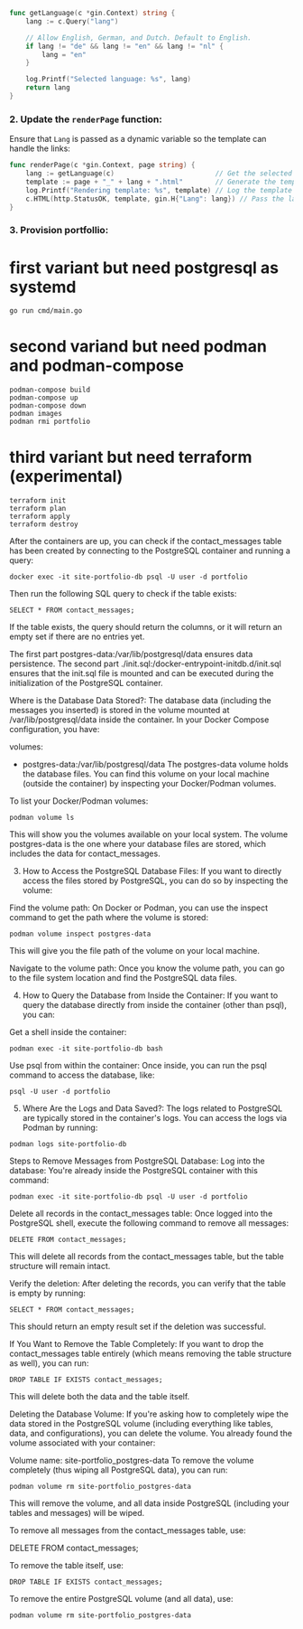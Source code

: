 ```go
func getLanguage(c *gin.Context) string {
	lang := c.Query("lang") 

	// Allow English, German, and Dutch. Default to English.
	if lang != "de" && lang != "en" && lang != "nl" {
		lang = "en"
	}

	log.Printf("Selected language: %s", lang) 
	return lang
}
```

### 2. **Update the `renderPage` function:**
Ensure that `Lang` is passed as a dynamic variable so the template can handle the links:

```go
func renderPage(c *gin.Context, page string) {
	lang := getLanguage(c)                         // Get the selected language
	template := page + "_" + lang + ".html"        // Generate the template name
	log.Printf("Rendering template: %s", template) // Log the template being used
	c.HTML(http.StatusOK, template, gin.H{"Lang": lang}) // Pass the language variable
}
```


### 3. **Provision portfollio:**
# first variant but need postgresql as systemd
```
go run cmd/main.go
```
# second variand but need podman and podman-compose
  ```
  podman-compose build
  podman-compose up
  podman-compose down
  podman images 
  podman rmi portfolio 
 ```
 # third variant but need terraform (experimental)
  ```
  terraform init
  terraform plan
  terraform apply 
  terraform destroy
```

After the containers are up, you can check if the contact_messages table has been created by connecting to the PostgreSQL container and running a query:

```
docker exec -it site-portfolio-db psql -U user -d portfolio
```
Then run the following SQL query to check if the table exists:

```
SELECT * FROM contact_messages;
```
If the table exists, the query should return the columns, or it will return an empty set if there are no entries yet.

The first part postgres-data:/var/lib/postgresql/data ensures data persistence.
The second part ./init.sql:/docker-entrypoint-initdb.d/init.sql ensures that the init.sql file is mounted and can be executed during the initialization of the PostgreSQL container.


Where is the Database Data Stored?:
The database data (including the messages you inserted) is stored in the volume mounted at /var/lib/postgresql/data inside the container. In your Docker Compose configuration, you have:


volumes:
  - postgres-data:/var/lib/postgresql/data
The postgres-data volume holds the database files. You can find this volume on your local machine (outside the container) by inspecting your Docker/Podman volumes.

To list your Docker/Podman volumes:

```
podman volume ls
```
This will show you the volumes available on your local system. The volume postgres-data is the one where your database files are stored, which includes the data for contact_messages.

3. How to Access the PostgreSQL Database Files:
If you want to directly access the files stored by PostgreSQL, you can do so by inspecting the volume:

Find the volume path: On Docker or Podman, you can use the inspect command to get the path where the volume is stored:

```
podman volume inspect postgres-data
```
This will give you the file path of the volume on your local machine.

Navigate to the volume path: Once you know the volume path, you can go to the file system location and find the PostgreSQL data files.

4. How to Query the Database from Inside the Container:
If you want to query the database directly from inside the container (other than psql), you can:

Get a shell inside the container:

```
podman exec -it site-portfolio-db bash
```
Use psql from within the container: Once inside, you can run the psql command to access the database, like:

```
psql -U user -d portfolio
```
5. Where Are the Logs and Data Saved?:
The logs related to PostgreSQL are typically stored in the container's logs. You can access the logs via Podman by running:

```
podman logs site-portfolio-db
```

Steps to Remove Messages from PostgreSQL Database:
Log into the database: You're already inside the PostgreSQL container with this command:

```
podman exec -it site-portfolio-db psql -U user -d portfolio
```
Delete all records in the contact_messages table: Once logged into the PostgreSQL shell, execute the following command to remove all messages:

```
DELETE FROM contact_messages;
```
This will delete all records from the contact_messages table, but the table structure will remain intact.

Verify the deletion: After deleting the records, you can verify that the table is empty by running:

```
SELECT * FROM contact_messages;
```
This should return an empty result set if the deletion was successful.

If You Want to Remove the Table Completely:
If you want to drop the contact_messages table entirely (which means removing the table structure as well), you can run:

```
DROP TABLE IF EXISTS contact_messages;
```
This will delete both the data and the table itself.

Deleting the Database Volume:
If you're asking how to completely wipe the data stored in the PostgreSQL volume (including everything like tables, data, and configurations), you can delete the volume. You already found the volume associated with your container:

Volume name: site-portfolio_postgres-data
To remove the volume completely (thus wiping all PostgreSQL data), you can run:

```
podman volume rm site-portfolio_postgres-data
```
This will remove the volume, and all data inside PostgreSQL (including your tables and messages) will be wiped.


To remove all messages from the contact_messages table, use:

DELETE FROM contact_messages;

To remove the table itself, use:
```
DROP TABLE IF EXISTS contact_messages;
```
To remove the entire PostgreSQL volume (and all data), use:
```
podman volume rm site-portfolio_postgres-data
```